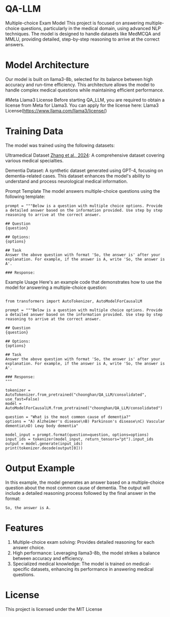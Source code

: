 # QA-LLM
Multiple-choice Exam Model
This project is focused on answering multiple-choice questions, particularly in the medical domain, using advanced NLP techniques. The model is designed to handle datasets like MedMCQA and MMLU, providing detailed, step-by-step reasoning to arrive at the correct answers.

# Model Architecture
Our model is built on llama3-8b, selected for its balance between high accuracy and run-time efficiency. This architecture allows the model to handle complex medical questions while maintaining efficient performance.


#Meta Llama3 License
Before starting QA_LLM, you are required to obtain a license from Meta for Llama3. You can apply for the license here: Llama3 License(https://www.llama.com/llama3/license/)

# Training Data
The model was trained using the following datasets:

Ultramedical Dataset [Zhang et al., 2024](https://github.com/TsinghuaC3I/UltraMedical): A comprehensive dataset covering various medical specialties.

Dementia Dataset: A synthetic dataset generated using GPT-4, focusing on dementia-related cases. This dataset enhances the model's ability to understand and process neurological medical information.

Prompt Template
The model answers multiple-choice questions using the following template:

```
prompt = """Below is a question with multiple choice options. Provide a detailed answer based on the information provided. Use step by step reasoning to arrive at the correct answer.

## Question
{question}

## Options:
{options}

## Task
Answer the above question with format 'So, the answer is' after your explanation. For example, if the answer is A, write 'So, the answer is A'.

### Response:
```

Example Usage
Here's an example code that demonstrates how to use the model for answering a multiple-choice question:

```

from transformers import AutoTokenizer, AutoModelForCausalLM

prompt = """Below is a question with multiple choice options. Provide a detailed answer based on the information provided. Use step by step reasoning to arrive at the correct answer.

## Question
{question}

## Options:
{options}

## Task
Answer the above question with format 'So, the answer is' after your explanation. For example, if the answer is A, write 'So, the answer is A'.

### Response:
"""

tokenizer = AutoTokenizer.from_pretrained("choonghan/QA_LLM/consolidated", use_fast=False)
model = AutoModelForCausalLM.from_pretrained("choonghan/QA_LLM/consolidated")

question = "What is the most common cause of dementia?"
options = "A) Alzheimer's disease\nB) Parkinson's disease\nC) Vascular dementia\nD) Lewy body dementia"

model_input = prompt.format(question=question, options=options)
input_ids = tokenizer(model_input, return_tensors="pt").input_ids
output = model.generate(input_ids)
print(tokenizer.decode(output[0]))
```


# Output Example

In this example, the model generates an answer based on a multiple-choice question about the most common cause of dementia. The output will include a detailed reasoning process followed by the final answer in the format:
```
So, the answer is A.
```


# Features
1. Multiple-choice exam solving: Provides detailed reasoning for each answer choice.
2. High performance: Leveraging llama3-8b, the model strikes a balance between accuracy and efficiency.
3. Specialized medical knowledge: The model is trained on medical-specific datasets, enhancing its performance in answering medical questions.


# License
This project is licensed under the MIT License



